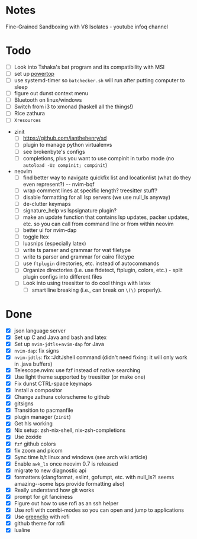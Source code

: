 # Notes

Fine-Grained Sandboxing with V8 Isolates - youtube infoq channel

# Todo

- [ ] Look into Tshaka's bat program and its compatibility with MSI
- [ ] set up [powertop](https://wiki.archlinux.org/title/Powertop)
- [ ] use systemd-timer so `batchecker.sh` will run after putting computer to sleep
- [ ] figure out dunst context menu
- [ ] Bluetooth on linux/windows
- [ ] Switch from i3 to xmonad (haskell all the things!)
- [ ] Rice zathura
- [ ] `Xresources`
- zinit
  - [ ] https://github.com/ianthehenry/sd
  - [ ] plugin to manage python virtualenvs
  - [ ] see brokenbyte's configs
  - [ ] completions, plus you want to use compinit in turbo mode (no `autoload -Uz compinit; compinit`)
- neovim
  - [ ] find better way to navigate quickfix list and locationlist (what do they even represent?) -- nvim-bqf
  - [ ] wrap comment lines at specific length? treesitter stuff?
  - [ ] disable formatting for all lsp servers (we use null_ls anyway)
  - [ ] de-clutter keymaps
  - [ ] signature_help vs lspsignature plugin?
  - [ ] make an update function that contains lsp updates, packer updates, etc. so you can call from command line or from within neovim
  - [ ] better ui for nvim-dap
  - [ ] toggle ltex
  - [ ] luasnips (especially latex)
  - [ ] write ts parser and grammar for wat filetype
  - [ ] write ts parser and grammar for cairo filetype
  - [ ] use `ftplugin` directories, etc. instead of autocommands
  - [ ] Organize directories (i.e. use ftdetect, ftplugin, colors, etc.) - split plugin configs into different files
  - [ ] Look into using treesitter to do cool things with latex
    - [ ] smart line breaking (i.e., can break on `\(\)` properly).

# Done

- [x] json language server
- [x] Set up C and Java and bash and latex
- [x] Set up `nvim-jdtls`+`nvim-dap` for Java
- [x] `nvim-dap`: fix signs
- [x] `nvim-jdtls`: fix :JdtJshell command (didn't need fixing: it will only work in .java buffers)
- [x] Telescope.nvim: use fzf instead of native searching
- [x] Use light theme supported by treesitter (or make one)
- [x] Fix dunst CTRL-space keymaps
- [x] Install a compositor
- [x] Change zathura colorscheme to github
- [x] gitsigns
- [x] Transition to pacmanfile
- [x] plugin manager (`zinit`)
- [x] Get hls working
- [x] Nix setup: zsh-nix-shell, nix-zsh-completions
- [x] Use zoxide
- [x] `fzf` github colors
- [x] fix zoom and picom
- [x] Sync time b/t linux and windows (see arch wiki article)
- [x] Enable `awk_ls` once neovim 0.7 is released
- [x] migrate to new diagnostic api
- [x] formatters (clangformat, eslint, gofumpt, etc. with null_ls?! seems amazing--some lsps provide formatting also)
- [x] Really understand how git works
- [x] prompt for git fanciness
- [x] Figure out how to use rofi as an ssh helper
- [x] Use rofi with combi-modes so you can open and jump to applications
- [x] Use [greenclip](https://github.com/erebe/greenclip) with rofi
- [x] github theme for rofi
- [x] lualine

